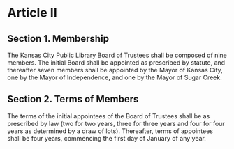 # Article II

## Section 1. Membership

The Kansas City Public Library Board of Trustees shall be composed of nine members. The initial Board shall be appointed as prescribed by statute, and thereafter seven members shall be appointed by the Mayor of Kansas City, one by the Mayor of Independence, and one by the Mayor of Sugar Creek.

## Section 2. Terms of Members

The terms of the initial appointees of the Board of Trustees shall be as prescribed by law (two for two years, three for three years and four for four years as determined by a draw of lots). Thereafter, terms of appointees shall be four years, commencing the first day of January of any year.
